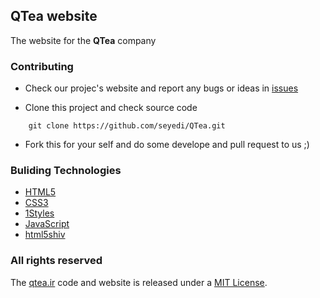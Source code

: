 ## QTea website
The website for the **QTea** company


### Contributing

* Check our projec's website and report any bugs or ideas in [issues](https://github.com/seyedi/QTea/issues)

* Clone this project and check source code
```
    git clone https://github.com/seyedi/QTea.git
```

* Fork this for your self and do some develope and pull request to us ;)


### Buliding Technologies
* [HTML5](http://en.wikipedia.org/wiki/Html5)
* [CSS3](https://developer.mozilla.org/en-US/docs/CSS/CSS_Reference)
* [1Styles](https://github.com/AliMD/1styles)
* [JavaScript](http://en.wikipedia.org/wiki/Javascript)
* [html5shiv](https://github.com/aFarkas/html5shiv)


### All rights reserved ###

The [qtea.ir](http://qtea.ir) code and website is released under a [MIT License](http://opensource.org/licenses/MIT).
